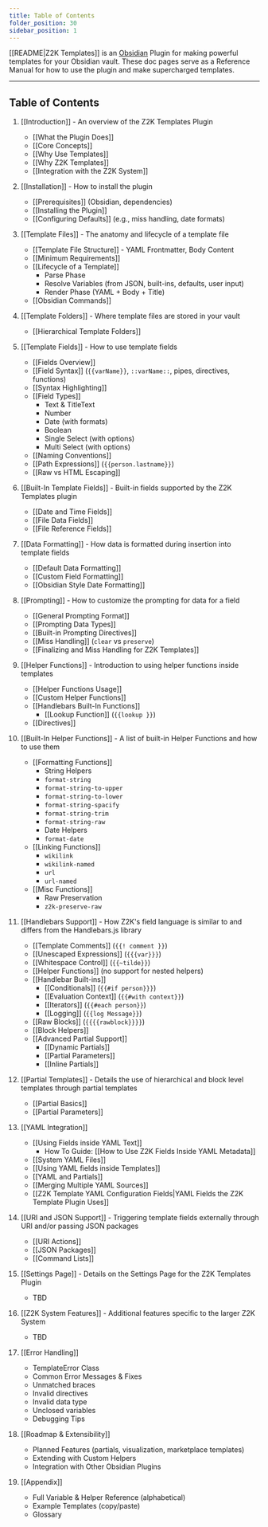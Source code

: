 ```yaml
---
title: Table of Contents
folder_position: 30
sidebar_position: 1
---
```

[[README|Z2K Templates]] is an [Obsidian](https://obsidian.md) Plugin for making powerful templates for your Obsidian vault. These doc pages serve as a Reference Manual for how to use the plugin and make supercharged templates.

---

## Table of Contents

1. [[Introduction]] - An overview of the Z2K Templates Plugin  
    - [[What the Plugin Does]]  
    - [[Core Concepts]]  
    - [[Why Use Templates]]  
    - [[Why Z2K Templates]]
    - [[Integration with the Z2K System]]  

2. [[Installation]] - How to install the plugin  
    - [[Prerequisites]] (Obsidian, dependencies)  
    - [[Installing the Plugin]]  
    - [[Configuring Defaults]] (e.g., miss handling, date formats)  

3. [[Template Files]] - The anatomy and lifecycle of a template file  
    - [[Template File Structure]] - YAML Frontmatter, Body Content  
    - [[Minimum Requirements]] 
    - [[Lifecycle of a Template]]  
        - Parse Phase  
        - Resolve Variables (from JSON, built-ins, defaults, user input)  
        - Render Phase (YAML + Body + Title)  
    - [[Obsidian Commands]]  

4. [[Template Folders]] - Where template files are stored in your vault  
    - [[Hierarchical Template Folders]]  

5. [[Template Fields]] - How to use template fields  
    - [[Fields Overview]]  
    - [[Field Syntax]] (`{{varName}}`, `::varName::`, pipes, directives, functions)  
    - [[Syntax Highlighting]]
    - [[Field Types]]  
        - Text & TitleText  
        - Number  
        - Date (with formats)  
        - Boolean  
        - Single Select (with options)  
        - Multi Select (with options)  
    - [[Naming Conventions]]  
    - [[Path Expressions]] (`{{person.lastname}}`)  
    - [[Raw vs HTML Escaping]]  

6. [[Built-In Template Fields]] - Built-in fields supported by the Z2K Templates plugin  
    - [[Date and Time Fields]]  
    - [[File Data Fields]]  
    - [[File Reference Fields]]  

7. [[Data Formatting]] - How data is formatted during insertion into template fields  
    - [[Default Data Formatting]]  
    - [[Custom Field Formatting]]  
    - [[Obsidian Style Date Formatting]]  

8. [[Prompting]] - How to customize the prompting for data for a field  
    - [[General Prompting Format]]  
    - [[Prompting Data Types]]  
    - [[Built-in Prompting Directives]]  
    - [[Miss Handling]] (`clear` vs `preserve`)  
    - [[Finalizing and Miss Handling for Z2K Templates]]  

9. [[Helper Functions]] - Introduction to using helper functions inside templates  
    - [[Helper Functions Usage]]  
    - [[Custom Helper Functions]]  
    - [[Handlebars Built-In Functions]]  
        - [[Lookup Function]] (`{{lookup }}`)  
    - [[Directives]]  

10. [[Built-In Helper Functions]] - A list of built-in Helper Functions and how to use them  
    - [[Formatting Functions]]  
        - String Helpers  
        - `format-string`  
        - `format-string-to-upper`  
        - `format-string-to-lower`  
        - `format-string-spacify`  
        - `format-string-trim`  
        - `format-string-raw`  
        - Date Helpers  
        - `format-date`  
    - [[Linking Functions]]  
        - `wikilink`  
        - `wikilink-named`  
        - `url`  
        - `url-named`  
    - [[Misc Functions]]  
        - Raw Preservation  
        - `z2k-preserve-raw`  

11. [[Handlebars Support]] - How Z2K's field language is similar to and differs from the Handlebars.js library  
    - [[Template Comments]] (`{{! comment }}`)  
    - [[Unescaped Expressions]] (`{{{var}}}`)  
    - [[Whitespace Control]] (`{{~tilde}}`)  
    - [[Helper Functions]] (no support for nested helpers)  
    - [[Handlebar Built-ins]]  
        - [[Conditionals]] (`{{#if person}}}`)  
        - [[Evaluation Context]] (`{{#with context}}`)  
        - [[Iterators]] (`{{#each person}}`)  
        - [[Logging]] (`{{log Message}}`)  
    - [[Raw Blocks]] (`{{{{rawblock}}}}`)  
    - [[Block Helpers]]  
    - [[Advanced Partial Support]]  
        - [[Dynamic Partials]]  
        - [[Partial Parameters]]  
        - [[Inline Partials]]  

12. [[Partial Templates]] - Details the use of hierarchical and block level templates through partial templates  
    - [[Partial Basics]]  
    - [[Partial Parameters]]  

13. [[YAML Integration]]  
    - [[Using Fields inside YAML Text]]  
        - How To Guide: [[How to Use Z2K Fields Inside YAML Metadata]]  
    - [[System YAML Files]]  
    - [[Using YAML fields inside Templates]]  
    - [[YAML and Partials]]  
    - [[Merging Multiple YAML Sources]]  
    - [[Z2K Template YAML Configuration Fields|YAML Fields the Z2K Template Plugin Uses]]  

14. [[URI and JSON Support]] - Triggering template fields externally through URI and/or passing JSON packages 
    - [[URI Actions]]
    - [[JSON Packages]]
    - [[Command Lists]]

15. [[Settings Page]] - Details on the Settings Page for the Z2K Templates Plugin  
    - TBD  

16. [[Z2K System Features]] - Additional features specific to the larger Z2K System  
    - TBD  

17. [[Error Handling]]  
    - TemplateError Class  
    - Common Error Messages & Fixes  
    - Unmatched braces  
    - Invalid directives  
    - Invalid data type  
    - Unclosed variables  
    - Debugging Tips  

18. [[Roadmap & Extensibility]]  
    - Planned Features (partials, visualization, marketplace templates)  
    - Extending with Custom Helpers  
    - Integration with Other Obsidian Plugins  

19. [[Appendix]]  
    - Full Variable & Helper Reference (alphabetical)  
    - Example Templates (copy/paste)  
    - Glossary